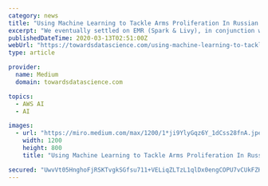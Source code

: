 ```yaml
---
category: news
title: "Using Machine Learning to Tackle Arms Proliferation In Russian Trade Data"
excerpt: "We eventually settled on EMR (Spark & Livy), in conjunction with SageMaker, as it was perfect for our use-case. We picked these two for their ease-of-use in a collaborative work environment and ability to use multiple clusters to process our large dataset. The set-up process was substantial and required some of what would be called a sysadmin ..."
publishedDateTime: 2020-03-13T02:51:00Z
webUrl: "https://towardsdatascience.com/using-machine-learning-to-tackle-arms-proliferation-in-russian-trade-data-e457f44002c0"
type: article

provider:
  name: Medium
  domain: towardsdatascience.com

topics:
  - AWS AI
  - AI

images:
  - url: "https://miro.medium.com/max/1200/1*ji9YlyGqz6Y_1dCss28fnA.jpeg"
    width: 1200
    height: 800
    title: "Using Machine Learning to Tackle Arms Proliferation In Russian Trade Data"

secured: "UwvVt05HnghoFjRSKTvgkSGfsu711+VELiqZLTzL1qlDx0engCOPU7vCUkFZHbHKukbwVb4tEpHoKC/f5iwCzaazDWcUvlaH0LB0CtCEyVocBPciu6RgAeShAzPPNFDAw6QpsIlsZ8Q3MBuBzESQz1uayFSXA3vYJkEHy71Uwn4BiK6U4yWJ9NjtF78Z97ewAYv+IJxTwCZHzlsM/oXtuYDbJVvTXe9UcmRIpnvf1pkbmcrqugKrPL27eHUSk2vBxdq3/21UjA9ydpyMcV22754QzRHhUbuCZk1ps64J9m0Hpmtc1jFQnS2jYDznxw99;aiuJXexAMtDJO5lcfotTmQ=="
---
```


